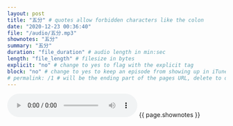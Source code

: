 ```yaml
---
layout: post
title: "五分" # quotes allow forbidden characters like the colon
date: "2020-12-23 00:36:40"
file: "/audio/五分.mp3"
shownotes: "五分"
summary: "五分"
duration: "file_duration" # audio length in min:sec
length: "file_length" # filesize in bytes
explicit: "no" # change to yes to flag with the explicit tag
block: "no" # change to yes to keep an episode from showing up in iTunes
# permalink: /1 # will be the ending part of the pages URL, delete to default to the title
---
```


<audio controls>
<source src="{{site.url}}{{site.baseurl}}{{ page.file }}" type="audio/x-mp3">
Your browser does not support the audio element.
</audio>
{{ page.shownotes }}
